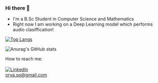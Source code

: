 ### Hi there 👋
- I'm a B.Sc Student in Computer Science and Mathematics
- Right now I am working on a Deep Learning model which performs audio clasiffication!

[![Top Langs](https://github-readme-stats.vercel.app/api/top-langs/?username=Orya-s&layout=compact&theme=buefy)](https://github.com/anuraghazra/github-readme-stats)

![Anurag's GitHub stats](https://github-readme-stats.vercel.app/api?username=Orya-s&show_icons=true&bg_color=30,e96443,904e95&title_color=fff&text_color=fff&icon_color=fff)

<!-- [![GitHub Streak](http://github-readme-streak-stats.herokuapp.com?user=Orya-s&theme=buefy&date_format=M%20j%5B%2C%20Y%5D)](https://git.io/streak-stats)
 -->
 
 
 
 
<!-- [![GitHub Streak](http://github-readme-streak-stats.herokuapp.com?user=Orya-s&theme=dark&background=000000)](https://git.io/streak-stats)
 -->
 

 
<!-- 
<img align="left"  src="https://github-readme-stats.vercel.app/api?username=matannagar&show_icons=true&theme=onedark">
<br><br>
<br>
<br><br>
<br><br><br><br>
<img align="left" alt="Matan-Ben Nagar Github Status" src="https://github-readme-stats.vercel.app/api/top-langs/?username=matannagar&layout=compact&theme=onedark">
 -->



How to reach me: 
<br><br>
 <a href="https://www.linkedin.com/in/orya-spiegel-39267a165/" title="Linkedin"><img alt="LinkedIn" src="https://img.shields.io/badge/linkedin%20-%230077B5.svg?&style=for-the-badge&logo=linkedin&logoColor=white"/></a>
 <br>
 orya.sp@gmail.com
